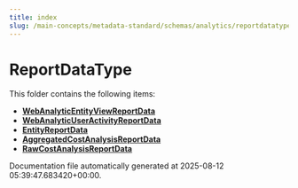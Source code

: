 ```yaml
---
title: index
slug: /main-concepts/metadata-standard/schemas/analytics/reportdatatype
---
```


# ReportDataType

This folder contains the following items:

- [**WebAnalyticEntityViewReportData**](/main-concepts/metadata-standard/schemas/analytics/reportdatatype/webanalyticentityviewreportdata)
- [**WebAnalyticUserActivityReportData**](/main-concepts/metadata-standard/schemas/analytics/reportdatatype/webanalyticuseractivityreportdata)
- [**EntityReportData**](/main-concepts/metadata-standard/schemas/analytics/reportdatatype/entityreportdata)
- [**AggregatedCostAnalysisReportData**](/main-concepts/metadata-standard/schemas/analytics/reportdatatype/aggregatedcostanalysisreportdata)
- [**RawCostAnalysisReportData**](/main-concepts/metadata-standard/schemas/analytics/reportdatatype/rawcostanalysisreportdata)


Documentation file automatically generated at 2025-08-12 05:39:47.683420+00:00.
